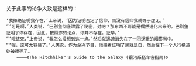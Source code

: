 关于此事的论争大致是这样的：

    ‘我拒绝证明我存在，’上帝说，‘因为证明否定了信仰，而没有信仰我就等于虚无。’
    “‘可是啊，’人类说，‘巴别鱼彻底泄露了秘密，对吧？那东西不可能是偶然进化出来的。巴别鱼证明了你存在，因此，按照你的论点，你并不存在。证毕。’
    “‘哦该死，’上帝说，‘我怎么没想到这一点。’然后就迅速消失在了一团逻辑的烟雾当中。
    “‘喔，这可太容易了。’人类说，作为余兴节目，他接着证明了黑就是白，然后在下一个人行横道处被撞死了。
        ————《The Hitchhiker's Guide to the Galaxy (银河系搭车客指南)》
